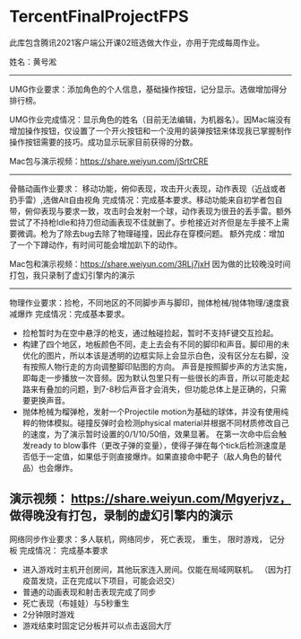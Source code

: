 # TercentFinalProjectFPS
此库包含腾讯2021客户端公开课02班选做大作业，亦用于完成每周作业。

姓名：黄号淞

------------------------------------------------------------------------------------
UMG作业要求：添加角色的个人信息，基础操作按钮，记分显示。选做增加得分排行榜。

UMG作业完成情况：显示角色的姓名（目前无法编辑，为机器名）。因Mac端没有增加操作按钮，仅设置了一个开火按钮和一个没用的装弹按钮来体现我已掌握制作操作按钮需要的技巧。成功显示玩家目前获得的分数。

Mac包与演示视频：https://share.weiyun.com/jSrtrCRE

-------------------------------------------------------------------------------------------
骨骼动画作业要求： 移动功能，俯仰表现，攻击开火表现，动作表现（近战或者扔手雷）,选做Alt自由视角
完成情况：完成基本要求。移动功能来自初学者包自带，俯仰表现与要求一致，攻击时会发射一个球，动作表现为很丑的丢手雷。额外尝试了不持枪Idle和持刀但动画表现不佳就删了。步枪接近对齐但是左手接不上需要微调。枪为了除去bug去除了物理碰撞，因此存在穿模问题。
额外完成：增加了一个下蹲动作，有时间可能会增加趴下的动作。

Mac包和演示视频：https://share.weiyun.com/3RLj7jxH 因为做的比较晚没时间打包，我只录制了虚幻引擎内的演示

-------------------------------------------------------------------------------------------
物理作业要求：捡枪，不同地区的不同脚步声与脚印，抛体枪械/抛体物理/速度衰减爆炸
完成情况：完成基本要求。
- 捡枪暂时为在空中悬浮的枪支，通过触碰捡起，暂时不支持F键交互捡起。
- 构建了四个地区，地板颜色不同，走上去会有不同的脚印和声音。脚印用的未优化的图片，所以本该是透明的边框实际上会显示白色，没有区分左右脚，没有按照人物行走的方向调整脚印贴图的方向。
  声音是按照脚步声的方法实施，即每走一步播放一次音频。因为默认包里只有一些很长的声音，所以可能走起路来有叠加的问题，到7-8秒后声音才会消失，但功能总体上是正确的，只需要更换声音。
- 抛体枪械为榴弹枪，发射一个Projectile motion为基础的球体，并没有使用纯粹的物体模拟。碰撞反弹时会检测physical material并根据不同材质修改自己的速度，为了演示暂时设置的0/1/10/50倍，效果显著。
  在第一次命中后会触发ready to blow事件（更改子弹的变量），使得子弹在每个tick后检测速度是否低于一定值，如果低于则直接爆炸。如果直接命中靶子（敌人角色的替代品）也会爆炸。
  
演示视频： https://share.weiyun.com/Mgyerjvz， 做得晚没有打包，录制的虚幻引擎内的演示
-------------------------------------------------------------------------------------------
网络同步作业要求：多人联机，网络同步， 死亡表现， 重生， 限时游戏， 记分板
完成情况： 完成基本要求
- 进入游戏时主机开创房间，其他玩家连入房间。仅能在局域网联机。
（因为打疫苗发烧，正在完成以下项目，可能会迟交）
- 普通的动画表现和射击表现完成了同步
- 死亡表现（布娃娃）与5秒重生
- 2分钟限时游戏
- 游戏结束时固定记分板并可以点击返回大厅

